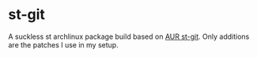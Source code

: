 # st-git

A suckless st archlinux package build based on [AUR st-git](https://aur.archlinux.org/packages/st-git/). Only additions are the patches I use in my setup.
